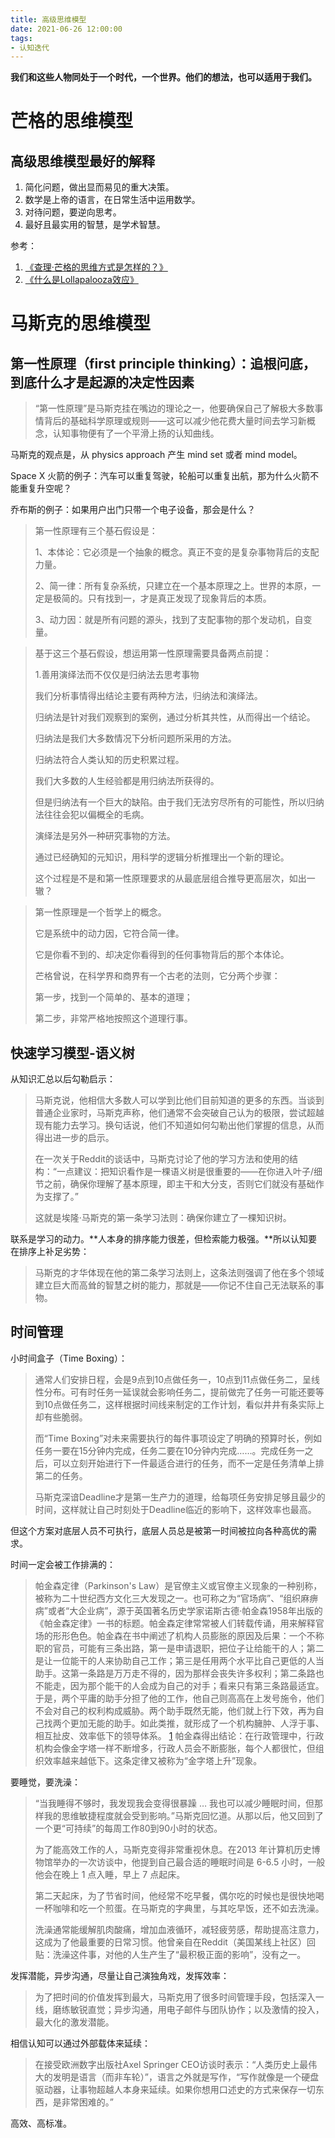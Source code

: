 ```yaml
---
title: 高级思维模型
date: 2021-06-26 12:00:00
tags:
- 认知迭代
---
```


**我们和这些人物同处于一个时代，一个世界。他们的想法，也可以适用于我们。**

# 芒格的思维模型

## 高级思维模型最好的解释

1. 简化问题，做出显而易见的重大决策。
2. 数学是上帝的语言，在日常生活中运用数学。
3. 对待问题，要逆向思考。
4. 最好且最实用的智慧，是学术智慧。

参考：

1. [《查理·芒格的思维方式是怎样的？》][1]
2. [《什么是Lollapalooza效应》][2]

# 马斯克的思维模型

## 第一性原理（first principle thinking）：追根问底，到底什么才是起源的决定性因素

> “第一性原理”是马斯克挂在嘴边的理论之一，他要确保自己了解极大多数事情背后的基础科学原理或规则——这可以减少他花费大量时间去学习新概念，认知事物便有了一个平滑上扬的认知曲线。

马斯克的观点是，从 physics approach 产生 mind set 或者 mind model。

Space X 火箭的例子：汽车可以重复驾驶，轮船可以重复出航，那为什么火箭不能重复升空呢？

乔布斯的例子：如果用户出门只带一个电子设备，那会是什么？

> 第一性原理有三个基石假设是：
> 
> 1、本体论：它必须是一个抽象的概念。真正不变的是复杂事物背后的支配力量。
> 
> 2、简一律：所有复杂系统，只建立在一个基本原理之上。世界的本原，一定是极简的。只有找到一，才是真正发现了现象背后的本质。
> 
> 3、动力因：就是所有问题的源头，找到了支配事物的那个发动机，自变量。

> 
> 基于这三个基石假设，想运用第一性原理需要具备两点前提：
> 
> 1.善用演绎法而不仅仅是归纳法去思考事物
> 
> 我们分析事情得出结论主要有两种方法，归纳法和演绎法。
> 
> 归纳法是针对我们观察到的案例，通过分析其共性，从而得出一个结论。
> 
> 归纳法是我们大多数情况下分析问题所采用的方法。
> 
> 归纳法符合人类认知的历史积累过程。
> 
> 我们大多数的人生经验都是用归纳法所获得的。
> 
> 但是归纳法有一个巨大的缺陷。由于我们无法穷尽所有的可能性，所以归纳法往往会犯以偏概全的毛病。
> 
> 演绎法是另外一种研究事物的方法。
> 
> 通过已经确知的元知识，用科学的逻辑分析推理出一个新的理论。
> 
> 这个过程是不是和第一性原理要求的从最底层组合推导更高层次，如出一辙？


> 第一性原理是一个哲学上的概念。
> 
> 它是系统中的动力因，它符合简一律。
> 
> 它是你看不到的、却决定你看得到的任何事物背后的那个本体论。
> 
> 芒格曾说，在科学界和商界有一个古老的法则，它分两个步骤：
> 
> 第一步，找到一个简单的、基本的道理；
> 
> 第二步，非常严格地按照这个道理行事。

## 快速学习模型-语义树

从知识汇总以后勾勒启示：

> 马斯克说，他相信大多数人可以学到比他们目前知道的更多的东西。当谈到普通企业家时，马斯克声称，他们通常不会突破自己认为的极限，尝试超越现有能力去学习。换句话说，他们不知道如何勾勒出他们掌握的信息，从而得出进一步的启示。
> 
> 在一次关于Reddit的谈话中，马斯克讨论了他的学习方法和使用的结构：“一点建议：把知识看作是一棵语义树是很重要的——在你进入叶子/细节之前，确保你理解了基本原理，即主干和大分支，否则它们就没有基础作为支撑了。”
> 
> 这就是埃隆·马斯克的第一条学习法则：确保你建立了一棵知识树。

联系是学习的动力。**人本身的排序能力很差，但检索能力极强。**所以认知要在排序上补足劣势：

> 马斯克的才华体现在他的第二条学习法则上，这条法则强调了他在多个领域建立巨大而高耸的智慧之树的能力，那就是——你记不住自己无法联系的事物。



## 时间管理

小时间盒子（Time Boxing）：

> 通常人们安排日程，会是9点到10点做任务一，10点到11点做任务二，呈线性分布。可有时任务一延误就会影响任务二，提前做完了任务一可能还要等到10点做任务二，这样根据时间线来制定的工作计划，看似井井有条实际上却有些脆弱。
> 
> 而“Time
> Boxing”对未来需要执行的每件事项设定了明确的预算时长，例如任务一要在15分钟内完成，任务二要在10分钟内完成……。完成任务一之后，可以立刻开始进行下一件最适合进行的任务，而不一定是任务清单上排第二的任务。
> 
> 马斯克深谙Deadline才是第一生产力的道理，给每项任务安排足够且最少的时间，这样就让自己时刻处于Deadline临近的影响下，这样效率也最高。

但这个方案对底层人员不可执行，底层人员总是被第一时间被拉向各种高优的需求。


时间一定会被工作排满的：

> 帕金森定律（Parkinson's
> Law）是官僚主义或官僚主义现象的一种别称，被称为二十世纪西方文化三大发现之一。也可称之为“官场病”、“组织麻痹病”或者“大企业病”，源于英国著名历史学家诺斯古德·帕金森1958年出版的《帕金森定律》一书的标题。帕金森定律常常被人们转载传诵，用来解释官场的形形色色。帕金森在书中阐述了机构人员膨胀的原因及后果：一个不称职的官员，可能有三条出路，第一是申请退职，把位子让给能干的人；第二是让一位能干的人来协助自己工作；第三是任用两个水平比自己更低的人当助手。这第一条路是万万走不得的，因为那样会丧失许多权利；第二条路也不能走，因为那个能干的人会成为自己的对手；看来只有第三条路最适宜。于是，两个平庸的助手分担了他的工作，他自己则高高在上发号施令，他们不会对自己的权利构成威胁。两个助手既然无能，他们就上行下效，再为自己找两个更加无能的助手。如此类推，就形成了一个机构臃肿、人浮于事、相互扯皮、效率低下的领导体系。
> [1] 
> 帕金森得出结论：在行政管理中，行政机构会像金字塔一样不断增多，行政人员会不断膨胀，每个人都很忙，但组织效率越来越低下。这条定律又被称为“金字塔上升”现象。

要睡觉，要洗澡：

> “当我睡得不够时，我发现我会变得很暴躁 …
> 我也可以减少睡眠时间，但那样我的思维敏捷程度就会受到影响。”马斯克回忆道。从那以后，他又回到了一个更“可持续”的每周工作80到90小时的状态。
> 
> 为了能高效工作的人，马斯克变得非常重视休息。在2013 年计算机历史博物馆举办的一次访谈中，他提到自己最合适的睡眠时间是 6-6.5
> 小时，一般他会在晚上 1 点入睡，早上 7 点起床。
> 
> 第二天起床，为了节省时间，他经常不吃早餐，偶尔吃的时候也是很快地喝一杯咖啡和吃一个煎蛋。在马斯克的字典里，与其吃早饭，还不如去洗澡。
> 
> 洗澡通常能缓解肌肉酸痛，增加血液循环，减轻疲劳感，帮助提高注意力，这成为了他最重要的日常习惯。他曾亲自在Reddit（美国某线上社区）回贴：洗澡这件事，对他的人生产生了“最积极正面的影响”，没有之一。

发挥潜能，异步沟通，尽量让自己演独角戏，发挥效率：

> 为了把时间的价值发挥到最大，马斯克用了很多时间管理手段，包括深入一线，磨练敏锐直觉；异步沟通，用电子邮件与团队协作；以及激情的投入，最大化的激发潜能。

相信认知可以通过外部载体来延续：

> 在接受欧洲数字出版社Axel Springer
> CEO访谈时表示：“人类历史上最伟大的发明是语言（而非车轮）”，语言之外就是写作，“写作就像是一个硬盘驱动器，让事物超越人本身来延续。如果你想用口述史的方式来保存一切东西，是非常困难的。”

高效、高标准。

  [1]: https://zhuanlan.zhihu.com/p/29116615
  [2]: https://www.jianshu.com/p/a429b7f12f66
